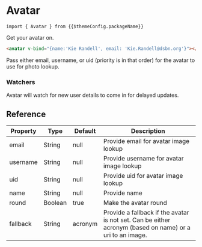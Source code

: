 # Avatar

``import { Avatar } from {{$themeConfig.packageName}}``

Get your avatar on.

```html
<avatar v-bind="{name:'Kie Randell', email: 'Kie.Randell@dsbn.org'}"></avatar>
```

Pass either email, username, or uid (priority is in that order) for the avatar to use for photo lookup.

<div class="avatars">
    <avatar v-bind="{name:'Matt Froese', email: 'Matt.Froese@dsbn.org'}"></avatar>
    <avatar v-bind="{name:'Evan Verworn', email: 'Evan.Verworn@dsbn.org'}"></avatar>
    <avatar v-bind="{name:'Kie Randell', email: 'Kie.Randell@dsbn.org'}"></avatar>
    <avatar v-bind="{name:'Matt Cole', email: 'Matthew.Cole@dsbn.org'}"></avatar>
</div>
<div class="avatars">
    <avatar v-bind="{name:'Turd Ferguson', email: 'Turd.Furg@dsbn.org'}"></avatar>
    <avatar v-bind="{name:'Turd Ferguson', email: 'Turd.Furg@dsbn.org', fallback: 'https://placebeard.it/128x128'}"></avatar>
</div>

### Watchers

Avatar will watch for new user details to come in for delayed updates.

## Reference

<table class="table reference-table">
    <thead>
        <tr>
            <th>Property</th>
            <th>Type</th>
            <th>Default</th>
            <th>Description</th>
        </tr>
    </thead>
    <tbody>
        <tr>
            <td class="property">email</td>
            <td>String</td>
            <td>null</td>
            <td>Provide email for avatar image lookup</td>
        </tr>
        <tr>
            <td class="property">username</td>
            <td>String</td>
            <td>null</td>
            <td>Provide username for avatar image lookup</td>
        </tr>
        <tr>
            <td class="property">uid</td>
            <td>String</td>
            <td>null</td>
            <td>Provide uid for avatar image lookup</td>
        </tr>
        <tr>
            <td class="property">name</td>
            <td>String</td>
            <td>null</td>
            <td>Provide name</td>
        </tr>
        <tr>
            <td class="property">round</td>
            <td>Boolean</td>
            <td>true</td>
            <td>Make the avatar round</td>
        </tr>
        <tr>
            <td class="property">fallback</td>
            <td>String</td>
            <td>acronym</td>
            <td>Provide a fallback if the avatar is not set. Can be either acronym (based on name) or a uri to an image.</td>
        </tr>
    </tbody>
</table>